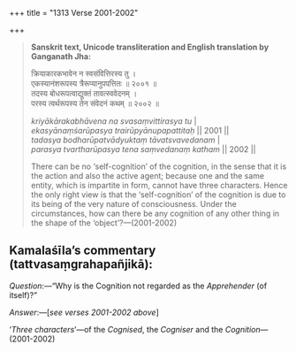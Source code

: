 +++
title = "1313 Verse 2001-2002"

+++
> **Sanskrit text, Unicode transliteration and English translation by Ganganath Jha:** 
>
> क्रियाकारकभावेन न स्वसंवित्तिरस्य तु ।  
> एकस्यानंशरूपस्य त्रैरूप्यानुपपत्तितः ॥ २००१ ॥  
> तदस्य बोधरूपत्वाद्युक्तं तावत्स्ववेदनम् ।  
> परस्य त्वर्थरूपस्य तेन संवेदनं कथम् ॥ २००२ ॥ 
>
> *kriyākārakabhāvena na svasaṃvittirasya tu* \|  
> *ekasyānaṃśarūpasya trairūpyānupapattitaḥ* \|\| 2001 \|\|  
> *tadasya bodharūpatvādyuktaṃ tāvatsvavedanam* \|  
> *parasya tvartharūpasya tena saṃvedanaṃ katham* \|\| 2002 \|\| 
>
> There can be no ‘self-cognition’ of the cognition, in the sense that it is the action and also the active agent; because one and the same entity, which is impartite in form, cannot have three characters. Hence the only right view is that the ‘self-cognition’ of the cognition is due to its being of the very nature of consciousness. Under the circumstances, how can there be any cognition of any other thing in the shape of the ‘object’?—(2001-2002)



## Kamalaśīla’s commentary (tattvasaṃgrahapañjikā):

*Question*:—“Why is the Cognition not regarded as the *Apprehender* (of itself)?”

*Answer*:—[*see verses 2001-2002 above*]

‘*Three characters*’—of the *Cognised*, the *Cogniser* and the *Cognition*—(2001-2002)


